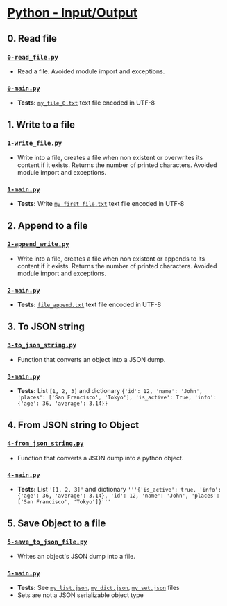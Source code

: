 # [Python - Input/Output](https://intranet.hbtn.io/projects/2182)

## 0. Read file
### [`0-read_file.py`](0-read_file.py)
* Read a file. Avoided module import and exceptions.
### [`0-main.py`](0-main.py)
* **Tests:** [`my_file_0.txt`](my_file_0.txt) text file encoded in UTF-8

## 1. Write to a file
### [`1-write_file.py`](1-write_file.py)
* Write into a file, creates a file when non existent or overwrites its content if it exists. Returns the number of printed characters. Avoided module import and exceptions.
### [`1-main.py`](1-main.py)
* **Tests:** Write [`my_first_file.txt`](my_first_file.txt) text file encoded in UTF-8

## 2. Append to a file
### [`2-append_write.py`](2-append_write.py)
* Write into a file, creates a file when non existent or appends to its content if it exists. Returns the number of printed characters. Avoided module import and exceptions.
### [`2-main.py`](2-main.py)
* **Tests:** [`file_append.txt`](file_append.txt) text file encoded in UTF-8

## 3. To JSON string
### [`3-to_json_string.py`](3-to_json_string.py)
* Function that converts an object into a JSON dump.
### [`3-main.py`](3-main.py)
* **Tests:** List `[1, 2, 3]` and dictionary `{'id': 12, 'name': 'John', 'places': ['San Francisco', 'Tokyo'], 'is_active': True, 'info': {'age': 36, 'average': 3.14}}`

## 4. From JSON string to Object
### [`4-from_json_string.py`](4-from_json_string.py)
* Function that converts a JSON dump into a python object.
### [`4-main.py`](4-main.py)
* **Tests:** List `'[1, 2, 3]'` and dictionary `'''{'is_active': true, 'info': {'age': 36, 'average': 3.14}, 'id': 12, 'name': 'John', 'places': ['San Francisco', 'Tokyo']}'''`

## 5. Save Object to a file
### [`5-save_to_json_file.py`](5-save_to_json_file.py)
* Writes an object's JSON dump into a file.
### [`5-main.py`](5-main.py)
* **Tests:** See [`my_list.json`](my_list.json), [`my_dict.json`](my_dict.json), [`my_set.json`](my_set.json) files
* Sets are not a JSON serializable object type
